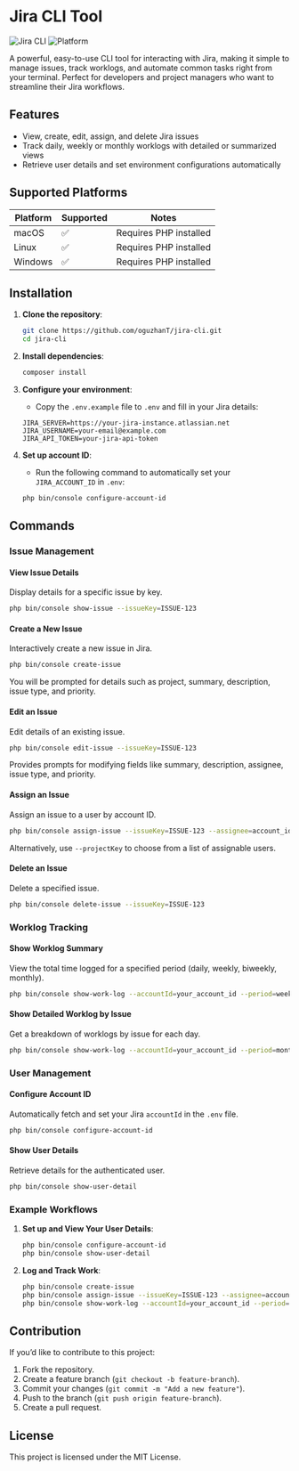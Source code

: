 
# Jira CLI Tool

![Jira CLI](https://img.shields.io/badge/Jira-CLI-blue) ![Platform](https://img.shields.io/badge/Platform-Mac%20%7C%20Linux%20%7C%20Windows-lightgrey)

A powerful, easy-to-use CLI tool for interacting with Jira, making it simple to manage issues, track worklogs, and automate common tasks right from your terminal. Perfect for developers and project managers who want to streamline their Jira workflows.

## Features

- View, create, edit, assign, and delete Jira issues
- Track daily, weekly or monthly worklogs with detailed or summarized views
- Retrieve user details and set environment configurations automatically

## Supported Platforms

| Platform | Supported | Notes                  |
|----------|-----------|------------------------|
| macOS    | ✅         | Requires PHP installed |
| Linux    | ✅         | Requires PHP installed |
| Windows  | ✅         | Requires PHP installed |

## Installation

1. **Clone the repository**:
    ```bash
    git clone https://github.com/oguzhanT/jira-cli.git
    cd jira-cli
    ```

2. **Install dependencies**:
    ```bash
    composer install
    ```

3. **Configure your environment**:
    - Copy the `.env.example` file to `.env` and fill in your Jira details:
    ```plaintext
    JIRA_SERVER=https://your-jira-instance.atlassian.net
    JIRA_USERNAME=your-email@example.com
    JIRA_API_TOKEN=your-jira-api-token
    ```

4. **Set up account ID**:
    - Run the following command to automatically set your `JIRA_ACCOUNT_ID` in `.env`:
    ```bash
    php bin/console configure-account-id
    ```

## Commands

### Issue Management

#### View Issue Details
Display details for a specific issue by key.
```bash
php bin/console show-issue --issueKey=ISSUE-123
```

#### Create a New Issue
Interactively create a new issue in Jira.
```bash
php bin/console create-issue
```
You will be prompted for details such as project, summary, description, issue type, and priority.

#### Edit an Issue
Edit details of an existing issue.
```bash
php bin/console edit-issue --issueKey=ISSUE-123
```
Provides prompts for modifying fields like summary, description, assignee, issue type, and priority.

#### Assign an Issue
Assign an issue to a user by account ID.
```bash
php bin/console assign-issue --issueKey=ISSUE-123 --assignee=account_id
```
Alternatively, use `--projectKey` to choose from a list of assignable users.

#### Delete an Issue
Delete a specified issue.
```bash
php bin/console delete-issue --issueKey=ISSUE-123
```

### Worklog Tracking

#### Show Worklog Summary
View the total time logged for a specified period (daily, weekly, biweekly, monthly).
```bash
php bin/console show-work-log --accountId=your_account_id --period=weekly
```

#### Show Detailed Worklog by Issue
Get a breakdown of worklogs by issue for each day.
```bash
php bin/console show-work-log --accountId=your_account_id --period=monthly --detailed
```

### User Management

#### Configure Account ID
Automatically fetch and set your Jira `accountId` in the `.env` file.
```bash
php bin/console configure-account-id
```

#### Show User Details
Retrieve details for the authenticated user.
```bash
php bin/console show-user-detail
```

### Example Workflows

1. **Set up and View Your User Details**:
    ```bash
    php bin/console configure-account-id
    php bin/console show-user-detail
    ```

2. **Log and Track Work**:
    ```bash
    php bin/console create-issue
    php bin/console assign-issue --issueKey=ISSUE-123 --assignee=account_id
    php bin/console show-work-log --accountId=your_account_id --period=daily --detailed
    ```

## Contribution

If you’d like to contribute to this project:
1. Fork the repository.
2. Create a feature branch (`git checkout -b feature-branch`).
3. Commit your changes (`git commit -m "Add a new feature"`).
4. Push to the branch (`git push origin feature-branch`).
5. Create a pull request.

## License

This project is licensed under the MIT License.
